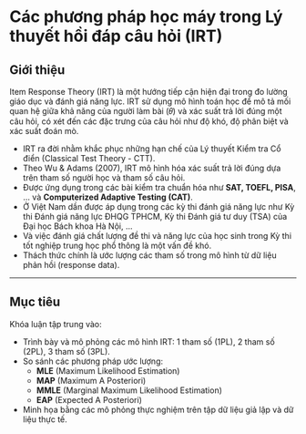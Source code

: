 # Các phương pháp học máy trong Lý thuyết hồi đáp câu hỏi (IRT)

## Giới thiệu

Item Response Theory (IRT) là một hướng tiếp cận hiện đại trong đo lường giáo dục và đánh giá năng lực. IRT sử dụng mô hình toán học để mô tả mối quan hệ giữa khả năng của người làm bài (𝜃) và xác suất trả lời đúng một câu hỏi, có xét đến các đặc trưng của câu hỏi như độ khó, độ phân biệt và xác suất đoán mò.

- IRT ra đời nhằm khắc phục những hạn chế của Lý thuyết Kiểm tra Cổ điển (Classical Test Theory - CTT).
- Theo Wu & Adams (2007), IRT mô hình hóa xác suất trả lời đúng dựa trên tham số người học và tham số câu hỏi.
- Được ứng dụng trong các bài kiểm tra chuẩn hóa như **SAT, TOEFL, PISA**, ... và **Computerized Adaptive Testing (CAT)**.
- Ở Việt Nam dần được áp dụng trong các kỳ thi đánh giá năng lực như Kỳ thi Đánh giá năng lực ĐHQG TPHCM, Kỳ thi Đánh giá tư duy (TSA) của Đại học Bách khoa Hà Nội, ...
- Và việc đánh giá chất lượng đề thi và năng lực của học sinh trong Kỳ thi tốt nghiệp trung học phổ thông là một vấn đề khó.
- Thách thức chính là ước lượng các tham số trong mô hình từ dữ liệu phản hồi (response data).

---

## Mục tiêu

Khóa luận tập trung vào:
- Trình bày và mô phỏng các mô hình IRT: 1 tham số (1PL), 2 tham số (2PL), 3 tham số (3PL).
- So sánh các phương pháp ước lượng:  
  - **MLE** (Maximum Likelihood Estimation)  
  - **MAP** (Maximum A Posteriori)  
  - **MMLE** (Marginal Maximum Likelihood Estimation)  
  - **EAP** (Expected A Posteriori)
- Minh họa bằng các mô phỏng thực nghiệm trên tập dữ liệu giả lập và dữ liệu thực tế.
